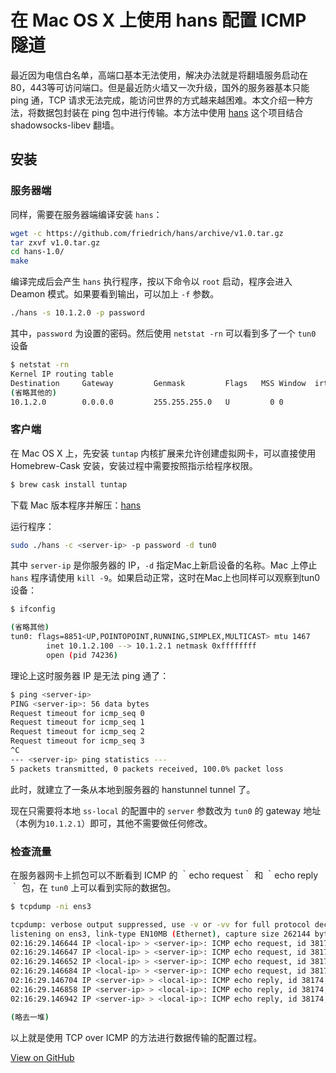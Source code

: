 # 在 Mac OS X 上使用 hans 配置 ICMP 隧道


最近因为电信白名单，高端口基本无法使用，解决办法就是将翻墙服务启动在80，443等可访问端口。但是最近防火墙又一次升级，国外的服务器基本只能 ping 通，TCP 请求无法完成，能访问世界的方式越来越困难。本文介绍一种方法，将数据包封装在 ping 包中进行传输。本方法中使用 [hans](http://code.gerade.org/hans/) 这个项目结合 shadowsocks-libev 翻墙。

<!--more-->

## 安装

### 服务器端

同样，需要在服务器端编译安装 `hans`：

```bash
wget -c https://github.com/friedrich/hans/archive/v1.0.tar.gz
tar zxvf v1.0.tar.gz
cd hans-1.0/
make
```

编译完成后会产生 `hans` 执行程序，按以下命令以 `root` 启动，程序会进入 Deamon 模式。如果要看到输出，可以加上 `-f` 参数。

```bash
./hans -s 10.1.2.0 -p password
```

其中，`password` 为设置的密码。然后使用 `netstat -rn` 可以看到多了一个 `tun0` 设备

```bash
$ netstat -rn
Kernel IP routing table
Destination     Gateway         Genmask         Flags   MSS Window  irtt Iface
(省略其他的)
10.1.2.0        0.0.0.0         255.255.255.0   U         0 0          0 tun0
```

### 客户端

在 Mac OS X 上，先安装 `tuntap` 内核扩展来允许创建虚拟网卡，可以直接使用 Homebrew-Cask 安装，安装过程中需要按照指示给程序权限。

```bash
$ brew cask install tuntap
```

下载 Mac 版本程序并解压：[hans](https://sourceforge.net/projects/hanstunnel/files/osx/)

运行程序：

```bash
sudo ./hans -c <server-ip> -p password -d tun0
```

其中 `server-ip` 是你服务器的 IP，`-d` 指定Mac上新启设备的名称。Mac 上停止 `hans` 程序请使用 `kill -9`。如果启动正常，这时在Mac上也同样可以观察到tun0设备：

```bash
$ ifconfig

(省略其他)
tun0: flags=8851<UP,POINTOPOINT,RUNNING,SIMPLEX,MULTICAST> mtu 1467
        inet 10.1.2.100 --> 10.1.2.1 netmask 0xffffffff 
        open (pid 74236)
```

理论上这时服务器 IP 是无法 ping 通了：

```bash
$ ping <server-ip>
PING <server-ip>: 56 data bytes
Request timeout for icmp_seq 0
Request timeout for icmp_seq 1
Request timeout for icmp_seq 2
Request timeout for icmp_seq 3
^C
--- <server-ip> ping statistics ---
5 packets transmitted, 0 packets received, 100.0% packet loss
```

此时，就建立了一条从本地到服务器的 hanstunnel tunnel 了。

现在只需要将本地 `ss-local` 的配置中的 `server` 参数改为 `tun0` 的 gateway 地址（本例为`10.1.2.1`）即可，其他不需要做任何修改。

### 检查流量

在服务器网卡上抓包可以不断看到 ICMP 的 ｀echo request｀ 和 ｀echo reply｀ 包，在 `tun0` 上可以看到实际的数据包。

```bash
$ tcpdump -ni ens3

tcpdump: verbose output suppressed, use -v or -vv for full protocol decode
listening on ens3, link-type EN10MB (Ethernet), capture size 262144 bytes
02:16:29.146644 IP <local-ip> > <server-ip>: ICMP echo request, id 38174, seq 7330, length 93
02:16:29.146647 IP <local-ip> > <server-ip>: ICMP echo request, id 38174, seq 7330, length 13
02:16:29.146652 IP <local-ip> > <server-ip>: ICMP echo request, id 38174, seq 7330, length 13
02:16:29.146684 IP <local-ip> > <server-ip>: ICMP echo request, id 38174, seq 7330, length 93
02:16:29.146704 IP <server-ip> > <local-ip>: ICMP echo reply, id 38174, seq 7330, length 257
02:16:29.146858 IP <server-ip> > <local-ip>: ICMP echo reply, id 38174, seq 7330, length 833
02:16:29.146942 IP <server-ip> > <local-ip>: ICMP echo reply, id 38174, seq 7330, length 257

(略去一堆)
```

以上就是使用 TCP over ICMP 的方法进行数据传输的配置过程。


[View on GitHub](https://github.com/qiwihui/blog/issues/52)


